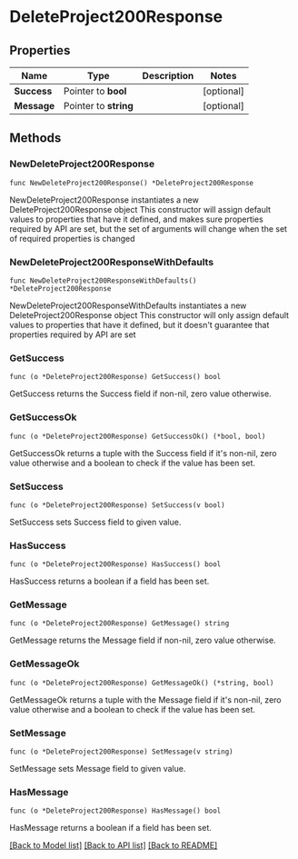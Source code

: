 # DeleteProject200Response

## Properties

Name | Type | Description | Notes
------------ | ------------- | ------------- | -------------
**Success** | Pointer to **bool** |  | [optional] 
**Message** | Pointer to **string** |  | [optional] 

## Methods

### NewDeleteProject200Response

`func NewDeleteProject200Response() *DeleteProject200Response`

NewDeleteProject200Response instantiates a new DeleteProject200Response object
This constructor will assign default values to properties that have it defined,
and makes sure properties required by API are set, but the set of arguments
will change when the set of required properties is changed

### NewDeleteProject200ResponseWithDefaults

`func NewDeleteProject200ResponseWithDefaults() *DeleteProject200Response`

NewDeleteProject200ResponseWithDefaults instantiates a new DeleteProject200Response object
This constructor will only assign default values to properties that have it defined,
but it doesn't guarantee that properties required by API are set

### GetSuccess

`func (o *DeleteProject200Response) GetSuccess() bool`

GetSuccess returns the Success field if non-nil, zero value otherwise.

### GetSuccessOk

`func (o *DeleteProject200Response) GetSuccessOk() (*bool, bool)`

GetSuccessOk returns a tuple with the Success field if it's non-nil, zero value otherwise
and a boolean to check if the value has been set.

### SetSuccess

`func (o *DeleteProject200Response) SetSuccess(v bool)`

SetSuccess sets Success field to given value.

### HasSuccess

`func (o *DeleteProject200Response) HasSuccess() bool`

HasSuccess returns a boolean if a field has been set.

### GetMessage

`func (o *DeleteProject200Response) GetMessage() string`

GetMessage returns the Message field if non-nil, zero value otherwise.

### GetMessageOk

`func (o *DeleteProject200Response) GetMessageOk() (*string, bool)`

GetMessageOk returns a tuple with the Message field if it's non-nil, zero value otherwise
and a boolean to check if the value has been set.

### SetMessage

`func (o *DeleteProject200Response) SetMessage(v string)`

SetMessage sets Message field to given value.

### HasMessage

`func (o *DeleteProject200Response) HasMessage() bool`

HasMessage returns a boolean if a field has been set.


[[Back to Model list]](../README.md#documentation-for-models) [[Back to API list]](../README.md#documentation-for-api-endpoints) [[Back to README]](../README.md)


